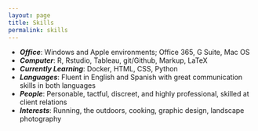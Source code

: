 ```yaml
---
layout: page
title: Skills
permalink: skills
---
```


- _**Office**_: Windows and Apple environments; Office 365, G Suite, Mac OS
- _**Computer**_: R, Rstudio, Tableau, git/Github, Markup, LaTeX
- _**Currently Learning**_: Docker, HTML, CSS, Python
- _**Languages**_: Fluent in English and Spanish with great communication skills in both languages
- _**People**_: Personable, tactful, discreet, and highly professional, skilled at client relations
- _**Interests**_: Running, the outdoors, cooking, graphic design, landscape photography
